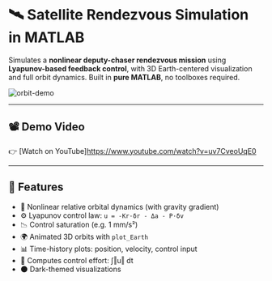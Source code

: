 # 🛰️ Satellite Rendezvous Simulation in MATLAB

Simulates a **nonlinear deputy-chaser rendezvous mission** using **Lyapunov-based feedback control**, with 3D Earth-centered visualization and full orbit dynamics. Built in **pure MATLAB**, no toolboxes required.

![orbit-demo](https://yourdomain.com/demo.gif) <!-- Optional: add GIF if available -->

---

## 📽️ Demo Video

👉 [Watch on YouTube]https://www.youtube.com/watch?v=uv7CveoUqE0

---

## 📌 Features

- 🚀 Nonlinear relative orbital dynamics (with gravity gradient)
- ⚙️ Lyapunov control law: `u = -Kr·δr - Δa - P·δv`
- 📉 Control saturation (e.g. 1 mm/s²)
- 🌍 Animated 3D orbits with `plot_Earth`
- 📊 Time-history plots: position, velocity, control input
- 🧮 Computes control effort: ∫‖u‖ dt
- 🌑 Dark-themed visualizations

